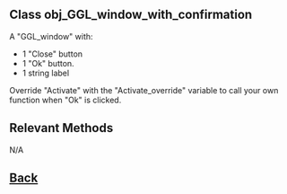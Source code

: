 ## Class obj_GGL_window_with_confirmation

A "GGL_window" with: 
- 1 "Close" button
- 1 "Ok" button.
- 1 string label
	
Override "Activate" with the "Activate_override" variable to call your own function when "Ok" is clicked.
  
## Relevant Methods

N/A

## [Back](https://github.com/Ced30/GML-GUI-Library-GGL-Documentation/blob/main/API/Instance%20Prefabs.md)
